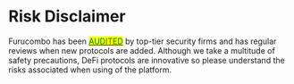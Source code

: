 # Risk Disclaimer

Furucombo has been [<mark style="color:green;">AUDITED</mark>](https://docs.furucombo.app/audit) by top-tier security firms and has regular reviews when new protocols are added. Although we take a multitude of safety precautions, DeFi protocols are innovative so please understand the risks associated when using of the platform.

